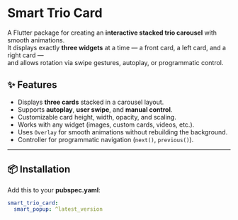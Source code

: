 # Smart Trio Card

A Flutter package for creating an **interactive stacked trio carousel** with smooth animations.  
It displays exactly **three widgets** at a time — a front card, a left card, and a right card —  
and allows rotation via swipe gestures, autoplay, or programmatic control.

## ✨ Features
- Displays **three cards** stacked in a carousel layout.
- Supports **autoplay**, **user swipe**, and **manual control**.
- Customizable card height, width, opacity, and scaling.
- Works with any widget (images, custom cards, videos, etc.).
- Uses `Overlay` for smooth animations without rebuilding the background.
- Controller for programmatic navigation (`next()`, `previous()`).

---

## 📦 Installation
Add this to your **pubspec.yaml**:


```yaml
smart_trio_card:
  smart_popup: ^latest_version
```